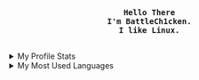 <!-- Profile -->
<p align="left"><strong><samp></samp></strong></p>
    <p align="center">
      <samp><br>
            <b>
            Hello There
        <br>
            I'm BattleCh1cken.<br>
            I like Linux.<br>
            </b>
        <br>


          
<!-- Github Stats -->
<p align="center">
    <samp>
<details>
  <summary>My Profile Stats</summary>
  <br/>
          <img alt="GitHub Stats" src="https://github-readme-stats.vercel.app/api?username=BattleCh1cken&show_icons=true&include_all_commits=true&count_private=true&hide=issues&hide_border=true&theme=nord"/>
  <br/>
</details>
        
<details> 
  <summary>My Most Used Languages</summary>
  <br/>
          <img alt="Top Language" src="https://github-readme-stats.vercel.app/api/top-langs/?username=BattleCh1cken&layout=compact&hide_border=true&theme=nord"/>
  <br/>
    <b>Note:</b> Top languages is only a metric of the languages my public code consists of and doesn't reflect experience or skill level.
  <br/>
</details>
    </samp>
</p>
</details>
